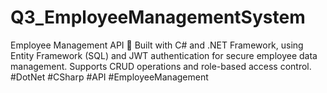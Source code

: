 # Q3_EmployeeManagementSystem
Employee Management API 🚀  Built with C# and .NET Framework, using Entity Framework (SQL) and JWT authentication for secure employee data management. Supports CRUD operations and role-based access control.  #DotNet #CSharp #API #EmployeeManagement

